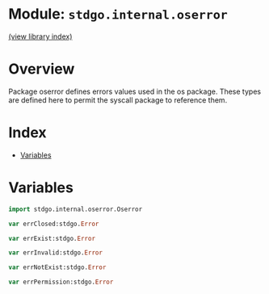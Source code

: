 # Module: `stdgo.internal.oserror`

[(view library index)](../../stdgo.md)


# Overview


Package oserror defines errors values used in the os package.  These types are defined here to permit the syscall package to reference them. 


# Index


- [Variables](<#variables>)

# Variables


```haxe
import stdgo.internal.oserror.Oserror
```


```haxe
var errClosed:stdgo.Error
```


```haxe
var errExist:stdgo.Error
```


```haxe
var errInvalid:stdgo.Error
```


```haxe
var errNotExist:stdgo.Error
```


```haxe
var errPermission:stdgo.Error
```


